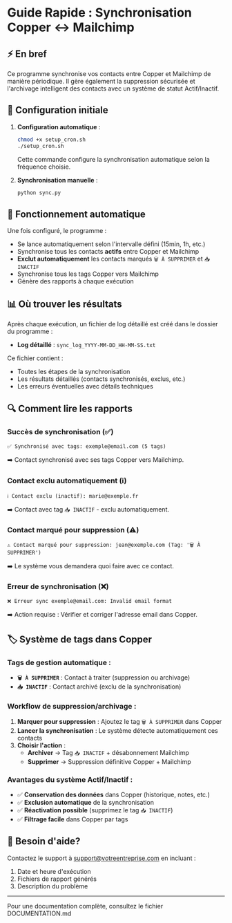 # Guide Rapide : Synchronisation Copper ↔ Mailchimp

## ⚡️ En bref

Ce programme synchronise vos contacts entre Copper et Mailchimp de manière périodique. Il gère également la suppression sécurisée et l'archivage intelligent des contacts avec un système de statut Actif/Inactif.

## 🚀 Configuration initiale

1. **Configuration automatique** :
   ```bash
   chmod +x setup_cron.sh
   ./setup_cron.sh
   ```
   Cette commande configure la synchronisation automatique selon la fréquence choisie.

2. **Synchronisation manuelle** :
   ```bash
   python sync.py
   ```

## 🔄 Fonctionnement automatique

Une fois configuré, le programme :
- Se lance automatiquement selon l'intervalle défini (15min, 1h, etc.)
- Synchronise tous les contacts **actifs** entre Copper et Mailchimp
- **Exclut automatiquement** les contacts marqués `🗑️ À SUPPRIMER` et `📥 INACTIF`
- Synchronise tous les tags Copper vers Mailchimp
- Génère des rapports à chaque exécution

## 📊 Où trouver les résultats

Après chaque exécution, un fichier de log détaillé est créé dans le dossier du programme :

- **Log détaillé** : `sync_log_YYYY-MM-DD_HH-MM-SS.txt`

Ce fichier contient :
- Toutes les étapes de la synchronisation
- Les résultats détaillés (contacts synchronisés, exclus, etc.)
- Les erreurs éventuelles avec détails techniques

## 🔍 Comment lire les rapports

### Succès de synchronisation (✅)
```
✅ Synchronisé avec tags: exemple@email.com (5 tags)
```
➡️ Contact synchronisé avec ses tags Copper vers Mailchimp.

### Contact exclu automatiquement (ℹ️)
```
ℹ️ Contact exclu (inactif): marie@exemple.fr
```
➡️ Contact avec tag `📥 INACTIF` - exclu automatiquement.

### Contact marqué pour suppression (⚠️)
```
⚠️ Contact marqué pour suppression: jean@exemple.com (Tag: '🗑️ À SUPPRIMER')
```
➡️ Le système vous demandera quoi faire avec ce contact.

### Erreur de synchronisation (❌)
```
❌ Erreur sync exemple@email.com: Invalid email format
```
➡️ Action requise : Vérifier et corriger l'adresse email dans Copper.

## 🏷️ Système de tags dans Copper

### Tags de gestion automatique :
- **`🗑️ À SUPPRIMER`** : Contact à traiter (suppression ou archivage)
- **`📥 INACTIF`** : Contact archivé (exclu de la synchronisation)

### Workflow de suppression/archivage :
1. **Marquer pour suppression** : Ajoutez le tag `🗑️ À SUPPRIMER` dans Copper
2. **Lancer la synchronisation** : Le système détecte automatiquement ces contacts
3. **Choisir l'action** :
   - **Archiver** → Tag `📥 INACTIF` + désabonnement Mailchimp
   - **Supprimer** → Suppression définitive Copper + Mailchimp

### Avantages du système Actif/Inactif :
- ✅ **Conservation des données** dans Copper (historique, notes, etc.)
- ✅ **Exclusion automatique** de la synchronisation  
- ✅ **Réactivation possible** (supprimez le tag `📥 INACTIF`)
- ✅ **Filtrage facile** dans Copper par tags

## 📱 Besoin d'aide?

Contactez le support à support@votreentreprise.com en incluant :
1. Date et heure d'exécution
2. Fichiers de rapport générés
3. Description du problème

---
Pour une documentation complète, consultez le fichier DOCUMENTATION.md
